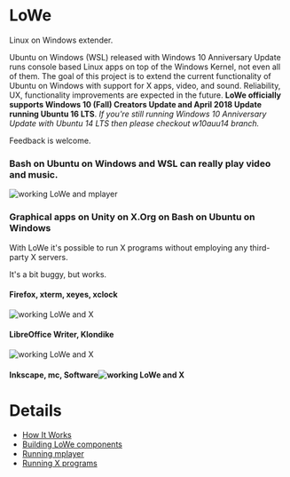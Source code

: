 # LoWe
Linux on Windows extender.

Ubuntu on Windows (WSL) released with Windows 10 Anniversary Update runs console based Linux apps on top of the Windows Kernel, not even all of them. The goal of this project is to extend the current functionality of Ubuntu on Windows with support for X apps, video, and sound. Reliability, UX, functionality improvements are expected in the future. **LoWe officially supports Windows 10 (Fall) Creators Update and April 2018 Update running Ubuntu 16 LTS**. *If you're still running Windows 10 Anniversary Update with Ubuntu 14 LTS then please checkout w10auu14 branch.*

Feedback is welcome.

### Bash on Ubuntu on Windows and WSL can really play video and music.

![working LoWe and mplayer](docs/img/readme/01_mplayer.jpg "Ubuntu on Windows can play video and music")

### Graphical apps on Unity on X.Org on Bash on Ubuntu on Windows

With LoWe it's possible to run X programs without employing any third-party X servers.

It's a bit buggy, but works. 

#### Firefox, xterm, xeyes, xclock

![working LoWe and X](docs/img/readme/02_x1.jpg "Ubuntu on Windows can run x")

#### LibreOffice Writer, Klondike

![working LoWe and X](docs/img/readme/03_x2.jpg "Ubuntu on Windows can run x")

#### Inkscape, mc, Software![working LoWe and X](docs/img/readme/04_x3.jpg "Ubuntu on Windows can run x")

# Details

- [How It Works](docs/howitworks.md)
- [Building LoWe components](docs/buildrun.md)
- [Running mplayer](docs/mplayer.md)
- [Running X programs](docs/x.md)
